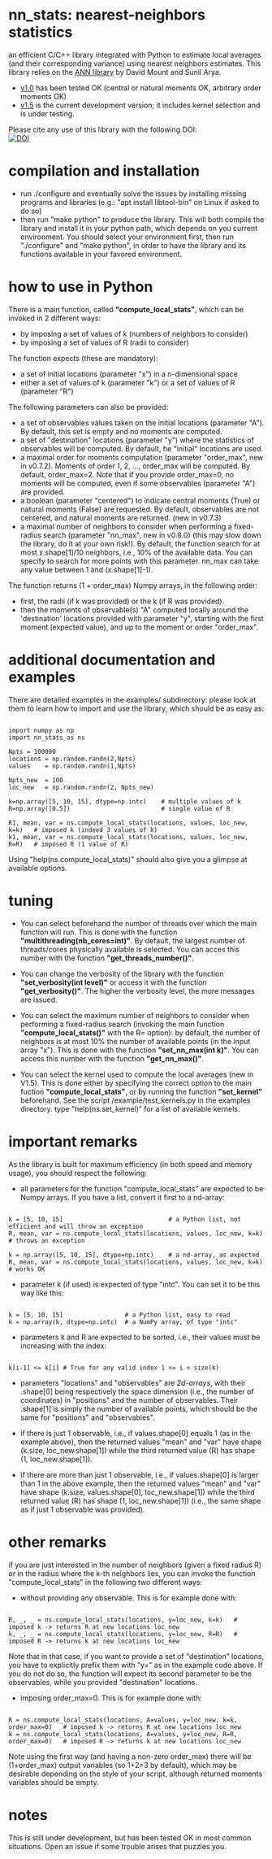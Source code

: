 # nn_stats: nearest-neighbors statistics
an efficient C/C++ library integrated with Python to estimate local averages (and their corresponding variance) using nearest neighbors estimates.
This library relies on the [ANN library](http://www.cs.umd.edu/~mount/ANN/) by David Mount and Sunil Arya.

- [v1.0](https://github.com/nbgarnier/nn_stats/releases/tag/v1.0) has been tested OK (central or natural moments OK, arbitrary order moments OK)
- [v1.5](https://github.com/nbgarnier/nn_stats/releases/tag/v1.5) is the current development version; it includes kernel selection and is under testing.

Please cite any use of this library with the following DOI:  
[![DOI](https://zenodo.org/badge/873066948.svg)](https://doi.org/10.5281/zenodo.14523934)



# compilation and installation
- run ./configure and eventually solve the issues by installing missing programs and libraries (e.g.: "apt install libtool-bin" on Linux if asked to do so)
- then run "make python" to produce the library. This will both compile the library and install it in your python path, which depends on you current environment. You should select your environment first, then run "./configure" and "make python", in order to have the library and its functions available in your favored environment.
  
# how to use in Python
There is a main function, called **"compute_local_stats"**, which can be invoked in 2 different ways:
  * by imposing a set of values of k (numbers of neighbors to consider)
  * by imposing a set of values of R (radii to consider)

 The function expects (these are mandatory):
  * a set of initial locations (parameter "x") in a n-dimensional space
  * either a set of values of k (parameter "k") or a set of values of R (parameter "R")

The following parameters can also be provided:
  * a set of observables values taken on the initial locations (parameter "A"). By default, this set is empty and no moments are computed.
  * a set of "destination" locations (parameter "y") where the statistics of observables will be computed. By default, he "initial" locations are used.
  * a maximal order for moments computation (parameter "order_max", new in v0.7.2). Moments of order 1, 2, ..., order_max will be computed. By default, order_max=2. Note that if you provide order_max=0, no moments will be computed, even if some observables (parameter "A") are provided.
  * a boolean (parameter "centered") to indicate central moments (True) or natural moments (False) are requested. By default, observables are not centered, and natural moments are returned. (new in v0.7.3)
  * a maximal number of neighbors to consider when performing a fixed-radius search (parameter "nn_max", new in v0.8.0) (this may slow down the library, do it at your own risk!). By default, the function search for at most x.shape[1]/10 neighbors, i.e., 10% of the available data. You can specify to search for more points with this parameter. nn_max can take any value between 1 and (x.shape[1]-1).
  
The function returns (1 + order_max) Numpy arrays, in the following order:
  * first, the radii (if k was provided) or the k (if R was provided).
  * then the moments of observable(s) "A" computed locally around the 'destination' locations provided with parameter "y", starting with the first moment (expected value), and up to the moment or order "order_max".


# additional documentation and examples

There are detailed examples in the examples/ subdirectory: please look at them to learn how to import and use the library, which should be as easy as:
<pre><code>
import numpy as np
import nn_stats as ns

Npts = 100000
locations = np.random.randn(2,Npts)
values    = np.random.randn(1,Npts)

Npts_new  = 100
loc_new   = np.random.randn(2, Npts_new)

k=np.array([5, 10, 15], dtype=np.intc)    # multiple values of k
R=np.array([0.5])                         # single value of R

R1, mean, var = ns.compute_local_stats(locations, values, loc_new, k=k)   # imposed k (indeed 3 values of k)
k1, mean, var = ns.compute_local_stats(locations, values, loc_new, R=R)   # imposed R (1 value of R)
</code></pre>

Using "help(ns.compute_local_stats)" should also give you a glimpse at available options.


# tuning

- You can select beforehand the number of threads over which the main function will run. This is done with the function **"multithreading(nb_cores=int)"**. By default, the largest number of threads/cores physically available is selected. You can acces this number with the function **"get_threads_number()"**.

- You can change the verbosity of the library with the function **"set_verbosity(int level)"** or access it with the function **"get_verbosity()"**. The higher the verbosity level, the more messages are issued.

- You can select the maximum number of neighbors to consider when performing a fixed-radius search (invoking the main function **"compute_local_stats()"** with the R= option): by default, the number of neighbors is at most 10% the number of available points (in the input array "x"). This is done with the function **"set_nn_max(int k)"**. You can access this number with the function **"get_nn_max()"**.

- You can select the kernel used to compute the local averages (new in V1.5). This is done either by specifying the correct option to the main fuction  **"compute_local_stats"**, or by running the function **"set_kernel"** beforehand. See the script /example/test_kernels.py in the examples directory. type "help(ns.set_kernel)" for a list of available kernels. 


# important remarks

As the library is built for maximum efficiency (in both speed and memory usage), you should respect the following:

- all parameters for the function "compute_local_stats" are expected to be Numpy arrays. If you have a list, convert it first to a nd-array:
<pre><code>
k = [5, 10, 15]                             # a Python list, not efficient and will throw an exception
R, mean, var = ns.compute_local_stats(locations, values, loc_new, k=k)   # throws an exception

k = np.array([5, 10, 15], dtype=np.intc)    # a nd-array, as expected
R, mean, var = ns.compute_local_stats(locations, values, loc_new, k=k)   # works OK
</code></pre>

- parameter k (if used) is expected of type "intc". You can set it to be this way like this:
<pre><code>
k = [5, 10, 15]                 # a Python list, easy to read
k = np.array(k, dtype=np.intc)  # a NumPy array, of type "intc"
</code></pre>

- parameters k and R are expected to be sorted, i.e., their values must be increasing with the index: 
<pre><code>
k[i-1] <= k[i] # True for any valid index 1 <= i < size(k) 
</code></pre>

- parameters "locations" and "observables" are *2d-arrays*, with their .shape[0] being respectively the space dimension (i.e., the number of coordinates) in "positions" and the number of observables. 
Their .shape[1] is simply the number of available points, which should be the same for "positions" and "observables".

- if there is just 1 observable, i.e., if values.shape[0] equals 1 (as in the example above), then the returned values "mean" and "var" have shape (k.size, loc_new.shape[1]) while the third returned value (R) has shape (1, loc_new.shape[1]).

- if there are more than just 1 observable, i.e., if values.shape[0] is larger than 1 in the above example, then the returned values "mean" and "var" have shape (k.size, values.shape[0], loc_new.shape[1]) while the third returned value (R) has shape (1, loc_new.shape[1]) (i.e., the same shape as if just 1 observable was provided).


# other remarks

if you are just interested in the number of neighbors (given a fixed radius R) or in the radius where the k-th neighbors lies, you can invoke the function "compute_local_stats" in the following two different ways:
 
* without providing any observable. This is for example done with:
<pre><code> 
R, _, _ = ns.compute_local_stats(locations, y=loc_new, k=k)   # imposed k -> returns R at new locations loc_new
k, _, _ = ns.compute_local_stats(locations, y=loc_new, R=R)   # imposed R -> returns k at new locations loc_new
</code></pre>
Note that in that case, if you want to provide a set of "destination" locations, you have to explicitly prefix them with "y=" as in the example code above. If you do not do so, the function will expect its second parameter to be the observables, while you provided "destination" locations.

* imposing order_max=0. This is for example done with:
<pre><code> 
R = ns.compute_local_stats(locations, A=values, y=loc_new, k=k, order_max=0)   # imposed k -> returns R at new locations loc_new
k = ns.compute_local_stats(locations, A=values, y=loc_new, R=R, order_max=0)   # imposed R -> returns k at new locations loc_new
</code></pre>

Note using the first way (and having a non-zero order_max) there will be (1+order_max) output variables (so 1+2=3 by default), which may be desirable depending on the style of your script, although returned moments variables should be empty. 


# notes
This is still under development, but has been tested OK in most common situations. Open an issue if some trouble arises that puzzles you.

